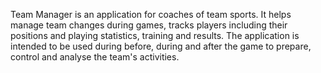 Team Manager is an application for coaches of team sports. It helps manage team changes during games,
tracks players including their positions and playing statistics, training and results. The application is intended to be used during before, during and after the game to prepare, control and analyse the team's activities.